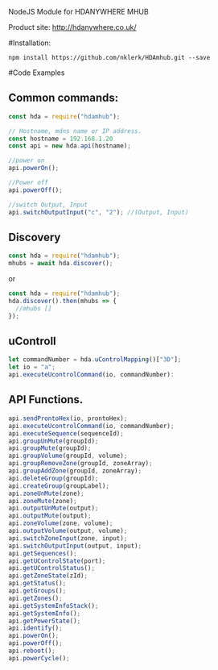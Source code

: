 NodeJS Module for HDANYWHERE MHUB

Product site: http://hdanywhere.co.uk/

#Installation:

`npm install https://github.com/nklerk/HDAmhub.git --save`

#Code Examples

## Common commands:

```javascript
const hda = require("hdamhub");

// Hostname, mdns name or IP address.
const hostname = 192.168.1.20
const api = new hda.api(hostname);

//power on
api.powerOn();

//Power off
api.powerOff();

//switch Output, Input
api.switchOutputInput("c", "2"); //(Output, Input)
```

## Discovery

```javascript
const hda = require("hdamhub");
mhubs = await hda.discover();
```

or

```javascript
const hda = require("hdamhub");
hda.discover().then(mhubs => {
  //mhubs []
});
```

## uControll

```javascript
let commandNumber = hda.uControlMapping()["3D"];
let io = "a";
api.executeUcontrolCommand(io, commandNumber):
```

## API Functions.

```javascript
api.sendProntoHex(io, prontoHex);
api.executeUcontrolCommand(io, commandNumber);
api.executeSequence(sequenceId);
api.groupUnMute(groupId);
api.groupMute(groupId);
api.groupVolume(groupId, volume);
api.groupRemoveZone(groupId, zoneArray);
api.groupAddZone(groupId, zoneArray);
api.deleteGroup(groupId);
api.createGroup(groupLabel);
api.zoneUnMute(zone);
api.zoneMute(zone);
api.outputUnMute(output);
api.outputMute(output);
api.zoneVolume(zone, volume);
api.outputVolume(output, volume);
api.switchZoneInput(zone, input);
api.switchOutputInput(output, input);
api.getSequences();
api.getUControlState(port);
api.getUControlStatus();
api.getZoneState(zId);
api.getStatus();
api.getGroups();
api.getZones();
api.getSystemInfoStack();
api.getSystemInfo();
api.getPowerState();
api.identify();
api.powerOn();
api.powerOff();
api.reboot();
api.powerCycle();
```
